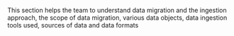 This section helps the team to understand data migration and the ingestion approach, the scope of data migration, various data objects, data ingestion tools used, sources of data and data formats